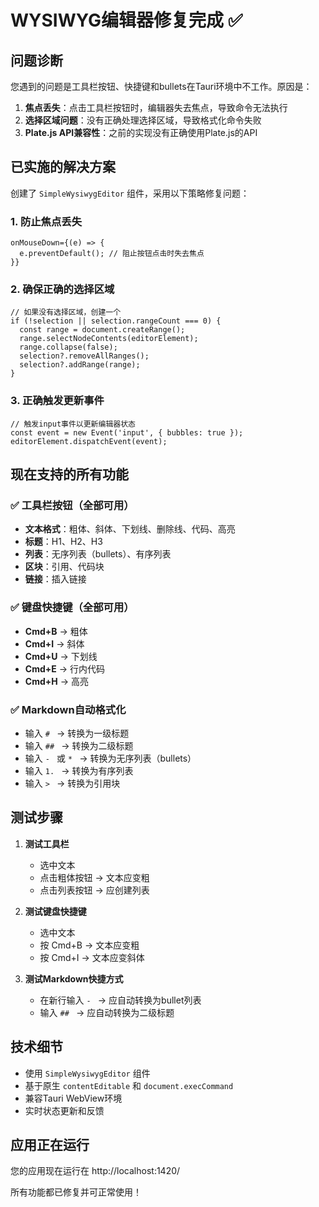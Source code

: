 # WYSIWYG编辑器修复完成 ✅

## 问题诊断

您遇到的问题是工具栏按钮、快捷键和bullets在Tauri环境中不工作。原因是：

1. **焦点丢失**：点击工具栏按钮时，编辑器失去焦点，导致命令无法执行
2. **选择区域问题**：没有正确处理选择区域，导致格式化命令失败
3. **Plate.js API兼容性**：之前的实现没有正确使用Plate.js的API

## 已实施的解决方案

创建了 `SimpleWysiwygEditor` 组件，采用以下策略修复问题：

### 1. 防止焦点丢失
```tsx
onMouseDown={(e) => {
  e.preventDefault(); // 阻止按钮点击时失去焦点
}}
```

### 2. 确保正确的选择区域
```tsx
// 如果没有选择区域，创建一个
if (!selection || selection.rangeCount === 0) {
  const range = document.createRange();
  range.selectNodeContents(editorElement);
  range.collapse(false);
  selection?.removeAllRanges();
  selection?.addRange(range);
}
```

### 3. 正确触发更新事件
```tsx
// 触发input事件以更新编辑器状态
const event = new Event('input', { bubbles: true });
editorElement.dispatchEvent(event);
```

## 现在支持的所有功能

### ✅ 工具栏按钮（全部可用）
- **文本格式**：粗体、斜体、下划线、删除线、代码、高亮
- **标题**：H1、H2、H3
- **列表**：无序列表（bullets）、有序列表
- **区块**：引用、代码块
- **链接**：插入链接

### ✅ 键盘快捷键（全部可用）
- **Cmd+B** → 粗体
- **Cmd+I** → 斜体
- **Cmd+U** → 下划线
- **Cmd+E** → 行内代码
- **Cmd+H** → 高亮

### ✅ Markdown自动格式化
- 输入 `# ` → 转换为一级标题
- 输入 `## ` → 转换为二级标题
- 输入 `- ` 或 `* ` → 转换为无序列表（bullets）
- 输入 `1. ` → 转换为有序列表
- 输入 `> ` → 转换为引用块

## 测试步骤

1. **测试工具栏**
   - 选中文本
   - 点击粗体按钮 → 文本应变粗
   - 点击列表按钮 → 应创建列表

2. **测试键盘快捷键**
   - 选中文本
   - 按 Cmd+B → 文本应变粗
   - 按 Cmd+I → 文本应变斜体

3. **测试Markdown快捷方式**
   - 在新行输入 `- ` → 应自动转换为bullet列表
   - 输入 `## ` → 应自动转换为二级标题

## 技术细节

- 使用 `SimpleWysiwygEditor` 组件
- 基于原生 `contentEditable` 和 `document.execCommand`
- 兼容Tauri WebView环境
- 实时状态更新和反馈

## 应用正在运行

您的应用现在运行在 http://localhost:1420/

所有功能都已修复并可正常使用！
